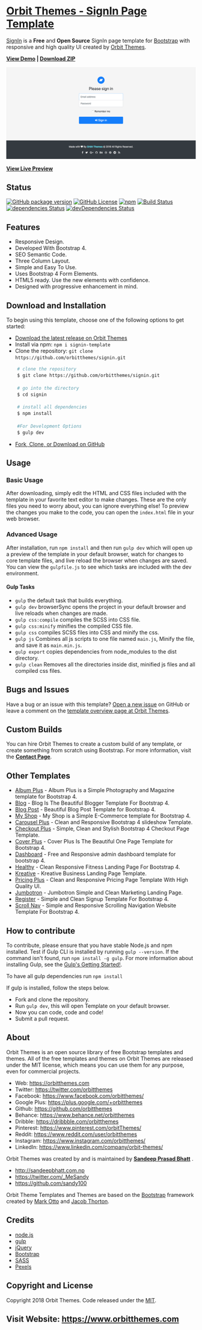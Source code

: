 # [Orbit Themes - SignIn Page Template](https://orbitthemes.com/preview/signin/)

[SignIn](https://orbitthemes.com/downloads/signin/) is a **Free** and **Open Source** SignIn page template for [Bootstrap](https://getbootstrap.com/) with responsive and high quality UI created by [Orbit Themes](https://orbitthemes.com/).


<strong><a href="https://orbitthemes.com/preview/signin/">View Demo</a> | <a href="https://github.com/orbitthemes/signin/archive/master.zip">Download ZIP</a></strong>

[![SignIn Page Template Preview](https://raw.githubusercontent.com/orbitthemes/Orbit-Themes/master/assets/signin.png)](https://orbitthemes.com/preview/signin/)


**[View Live Preview](https://orbitthemes.com/preview/signin/)**

## Status
[![GitHub package version](https://img.shields.io/github/package-json/v/badges/shields.svg)](https://github.com/orbitthemes/signin)
[![GitHub License](https://img.shields.io/badge/license-MIT-blue.svg)](https://raw.githubusercontent.com/orbitthemes/signin/master/LICENSE)
[![npm](https://img.shields.io/npm/v/npm.svg)](https://www.npmjs.com/package/signin-template)
[![Build Status](https://travis-ci.org/orbitthemes/signin.svg?branch=master)](https://travis-ci.org/orbitthemes/signin)
[![dependencies Status](https://david-dm.org/orbitthemes/signin/status.svg)](https://david-dm.org/orbitthemes/signin)
[![devDependencies Status](https://david-dm.org/orbitthemes/signin/dev-status.svg)](https://david-dm.org/orbitthemes/signin?type=dev)

## Features

- Responsive Design.
- Developed With Bootstrap 4.
- SEO Semantic Code.
- Three Column Layout.
- Simple and Easy To Use.
- Uses Bootstrap 4 Form Elements.
- HTML5 ready. Use the new elements with confidence.
- Designed with progressive enhancement in mind.

## Download and Installation

To begin using this template, choose one of the following options to get started:
* [Download the latest release on Orbit Themes](https://orbitthemes.com/downloads/signin/)
* Install via npm: `npm i signin-template`
* Clone the repository: `git clone https://github.com/orbitthemes/signin.git`
```sh
    # clone the repository
    $ git clone https://github.com/orbitthemes/signin.git

    # go into the directory
    $ cd signin

    # install all dependencies
    $ npm install

    #For Development Options
    $ gulp dev
```

* [Fork, Clone, or Download on GitHub](https://github.com/orbitthemes/signin)

## Usage


### Basic Usage

After downloading, simply edit the HTML and CSS files included with the template in your favorite text editor to make changes. These are the only files you need to worry about, you can ignore everything else! To preview the changes you make to the code, you can open the `index.html` file in your web browser.

### Advanced Usage

After installation, run `npm install` and then run `gulp dev` which will open up a preview of the template in your default browser, watch for changes to core template files, and live reload the browser when changes are saved. You can view the `gulpfile.js` to see which tasks are included with the dev environment.

#### Gulp Tasks

- `gulp` the default task that builds everything.
- `gulp dev` browserSync opens the project in your default browser and live reloads when changes are made.
- `gulp css:compile` compiles the SCSS into CSS file.
- `gulp css:minify` minifies the compiled CSS file.
- `gulp css` compiles SCSS files into CSS and minify the css.
- `gulp js` Combines all js scripts to one file named `main.js`, Minify the file, and save it as `main.min.js`.
- `gulp export` copies dependencies from node_modules to the dist directory.
- `gulp clean` Removes all the directories inside dist, minified js files and all compiled css files.

## Bugs and Issues

Have a bug or an issue with this template? [Open a new issue](https://github.com/orbitthemes/signin/issues) on GitHub or leave a comment on the [template overview page at Orbit Themes](https://orbitthemes.com/downloads/signin/).

## Custom Builds

You can hire Orbit Themes to create a custom build of any template, or create something from scratch using Bootstrap. For more information, visit the **[Contact Page](https://orbitthemes.com/contact/)**.

## Other Templates

- [Album Plus](https://orbitthemes.com/downloads/album-plus) - Album Plus is a Simple Photography and Magazine template for Bootstrap 4.
- [Blog](https://orbitthemes.com/downloads/blog) - Blog Is The Beautiful Blogger Template For Bootstrap 4.
- [Blog Post](https://orbitthemes.com/downloads/blog-post) - Beautiful Blog Post Template for Bootstrap 4.
- [My Shop](https://orbitthemes.com/downloads/my-shop) - My Shop is a Simple E-Commerce template for Bootstrap 4.
- [Carousel Plus](https://orbitthemes.com/downloads/carousel-plus) - Clean and Responsive Bootstrap 4 slideshow Template.
- [Checkout Plus](https://orbitthemes.com/downloads/checkout-plus) - Simple, Clean and Stylish Bootstrap 4 Checkout Page Template.
- [Cover Plus](https://orbitthemes.com/downloads/cover-plus) - Cover Plus Is The Beautiful One Page Template for Bootstrap 4.
- [Dashboard](https://orbitthemes.com/downloads/dashboard) - Free and Responsive admin dashboard template for bootstrap 4.
- [Healthy](https://orbitthemes.com/downloads/healthy) - Clean Responsive Fitness Landing Page For Bootstrap 4.
- [Kreative](https://orbitthemes.com/downloads/kreative) - Kreative Business Landing Page Template.
- [Pricing Plus](https://orbitthemes.com/downloads/pricing-plus) - Clean and Responsive Pricing Page Template With High Quality UI.
- [Jumbotron](https://orbitthemes.com/downloads/jumbotron) - Jumbotron Simple and Clean Marketing Landing Page.
- [Register](https://orbitthemes.com/downloads/register) - Simple and Clean Signup Template For Bootstrap 4.
- [Scroll Nav](https://orbitthemes.com/downloads/scroll-nav) - Simple and Responsive Scrolling Navigation Website Template For Bootstrap 4.

<!-- ## Useful Links -->
<!-- OrbitThemes Blog Post Links Related To the Template. -->

## How to contribute

To contribute, please ensure that you have stable Node.js and npm installed.
Test if Gulp CLI is installed by running `gulp --version`. If the command isn't found, run `npm install -g gulp`. For more information about installing Gulp, see the [Gulp's Getting Started!](https://gulpjs.org/getting-started).

To have all gulp dependencies run `npm install`

If gulp is installed, follow the steps below.

* Fork and clone the repository.
* Run `gulp dev`, this will open Template on your default browser.
* Now you can code, code and code!
* Submit a pull request.

## About

Orbit Themes is an open source library of free Bootstrap templates and themes. All of the free templates and themes on Orbit Themes are released under the MIT license, which means you can use them for any purpose, even for commercial projects.

* Web: https://orbitthemes.com
* Twitter: https://twitter.com/orbitthemes
* Facebook: https://www.facebook.com/orbitthemes/
* Google Plus: https://plus.google.com/+orbitthemes
* Github: https://github.com/orbitthemes
* Behance: https://www.behance.net/orbitthemes
* Dribble: https://dribbble.com/orbitthemes
* Pinterest: https://www.pinterest.com/orbitThemes/
* Reddit: https://www.reddit.com/user/orbitthemes
* Instagram: https://www.instagram.com/orbitthemes/
* LinkedIn: https://www.linkedin.com/company/orbit-themes/

Orbit Themes was created by and is maintained by **[Sandeep Prasad Bhatt](http://sandeepbhatt.com.np/)** .

* http://sandeepbhatt.com.np
* https://twitter.com/_MeSandy
* https://github.com/sandy100

Orbit Theme Templates and Themes are based on the [Bootstrap](http://getbootstrap.com/) framework created by [Mark Otto](https://twitter.com/mdo) and [Jacob Thorton](https://twitter.com/fat).


## Credits

* [node.js](http://nodejs.org/)
* [gulp](http://gulpjs.com/)
* [jQuery](http://jquery.com/)
* [Bootstrap](http://getbootstrap.com/)
* [SASS](https://sass-lang.com/)
* [Pexels](https://www.pexels.com/)

## Copyright and License

Copyright 2018 Orbit Themes. Code released under the [MIT](https://raw.githubusercontent.com/orbitthemes/signin/master/LICENSE).

## Visit Website: https://www.orbitthemes.com
